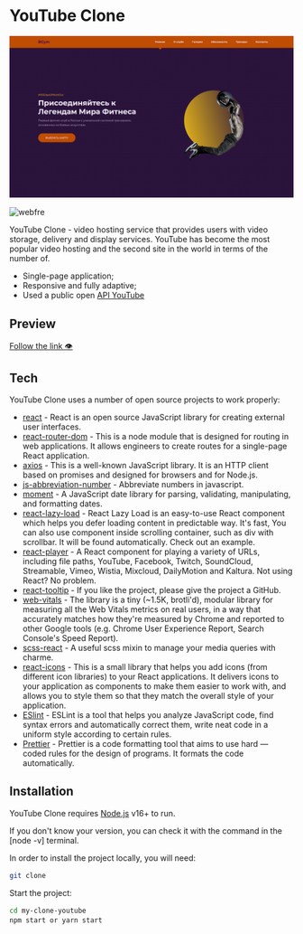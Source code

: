 # YouTube Clone

![Image alt](https://github.com/Webfre/website-fitness-app/blob/main/src/images/websitegym.png)

<p align="left"> <img src="https://komarev.com/ghpvc/?username=webfre&label=Profile%20views&color=0e75b6&style=flat" alt="webfre" /> </p>

YouTube Clone - video hosting service that provides users with video storage, delivery and display services. YouTube has become the most popular video hosting and the second site in the world in terms of the number of.

- Single-page application;
- Responsive and fully adaptive;
- Used a public open <a href="https://rapidapi.com/Glavier/api/youtube138/" target="_blank">API YouTube</a>

## Preview

<a href="https://webfre.github.io/website-fitness-app/" target="_blank">Follow the link 👁</a>

## Tech

YouTube Clone uses a number of open source projects to work properly:

- [react](https://reactjs.org/) - React is an open source JavaScript library for creating external user interfaces.
- [react-router-dom](https://reactrouter.com/en/main/start/tutorial) - This is a node module that is designed for routing in web applications. It allows engineers to create routes for a single-page React application.
- [axios](https://www.npmjs.com/package/axios) - This is a well-known JavaScript library. It is an HTTP client based on promises and designed for browsers and for Node.js.
- [js-abbreviation-number](https://www.npmjs.com/package/js-abbreviation-number) - Abbreviate numbers in javascript.
- [moment](https://www.npmjs.com/package/moment) - A JavaScript date library for parsing, validating, manipulating, and formatting dates.
- [react-lazy-load](https://www.npmjs.com/package/react-lazy-load) - React Lazy Load is an easy-to-use React component which helps you defer loading content in predictable way. It's fast, You can also use component inside scrolling container, such as div with scrollbar. It will be found automatically. Check out an example.
- [react-player](https://www.npmjs.com/package/react-player) - A React component for playing a variety of URLs, including file paths, YouTube, Facebook, Twitch, SoundCloud, Streamable, Vimeo, Wistia, Mixcloud, DailyMotion and Kaltura. Not using React? No problem.
- [react-tooltip](https://www.npmjs.com/package/react-tooltip) - If you like the project, please give the project a GitHub.
- [web-vitals](https://www.npmjs.com/package/web-vitals) - The library is a tiny (~1.5K, brotli'd), modular library for measuring all the Web Vitals metrics on real users, in a way that accurately matches how they're measured by Chrome and reported to other Google tools (e.g. Chrome User Experience Report, Search Console's Speed Report).
- [scss-react](https://www.npmjs.com/package/scss-react) - A useful scss mixin to manage your media queries with charme.
- [react-icons](https://react-icons.github.io/react-icons/) - This is a small library that helps you add icons (from different icon libraries) to your React applications. It delivers icons to your application as components to make them easier to work with, and allows you to style them so that they match the overall style of your application.
- [ESlint](https://github.com/eslint/eslint) - ESLint is a tool that helps you analyze JavaScript code, find syntax errors and automatically correct them, write neat code in a uniform style according to certain rules.
- [Prettier](https://prettier.io/) - Prettier is a code formatting tool that aims to use hard — coded rules for the design of programs. It formats the code automatically.

## Installation

YouTube Clone requires [Node.js](https://nodejs.org/) v16+ to run.

If you don't know your version, you can check it with the command in the [node -v] terminal.

In order to install the project locally, you will need:

```sh
git clone
```

Start the project:

```sh
cd my-clone-youtube
npm start or yarn start
```
